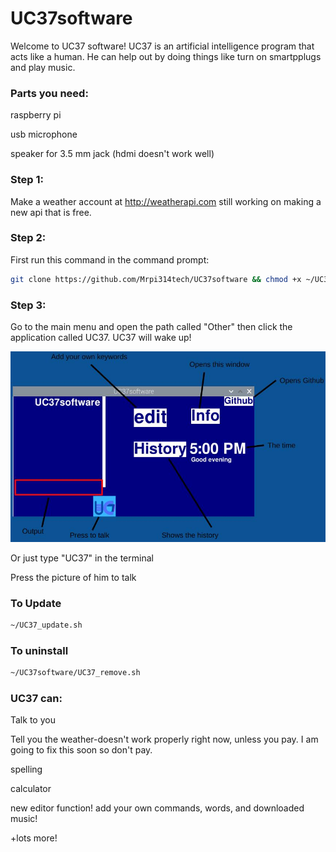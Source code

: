 # UC37software
Welcome to UC37 software!
UC37 is an artificial intelligence program that acts like a human. He can help out by doing
things like turn on smartpplugs and play music.

### Parts you need:

raspberry pi

usb microphone

speaker for 3.5 mm jack (hdmi doesn't work well)

### Step 1:

Make a weather account at http://weatherapi.com  still working on making a new api that is free.

### Step 2:

First run this command in the command prompt:

```bash
git clone https://github.com/Mrpi314tech/UC37software && chmod +x ~/UC37software/UC37_install.sh && ~/UC37software/UC37_install.sh
```
### Step 3:

Go to the main menu and open the path called "Other" then click the application called UC37. UC37 will wake up!

![](https://github.com/Mrpi314tech/UC37software/blob/main/images/HowTo.jpg)

Or just type "UC37" in the terminal

Press the picture of him to talk

### To Update
```bash
~/UC37_update.sh
```
### To uninstall
```bash
~/UC37software/UC37_remove.sh
```
### UC37 can:

Talk to you

Tell you the weather-doesn't work properly right now, unless you pay. I am going to fix this soon so don't pay.

spelling

calculator

new editor function! add your own commands, words, and downloaded music!

+lots more!
